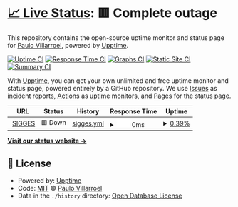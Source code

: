 # [📈 Live Status](https://paulovillarroel.github.io/status_page): <!--live status--> **🟥 Complete outage**

This repository contains the open-source uptime monitor and status page for [Paulo Villarroel](www.opensaludlab.org), powered by [Upptime](https://github.com/upptime/upptime).

[![Uptime CI](https://github.com/paulovillarroel/status_page/workflows/Uptime%20CI/badge.svg)](https://github.com/paulovillarroel/status_page/actions?query=workflow%3A%22Uptime+CI%22)
[![Response Time CI](https://github.com/paulovillarroel/status_page/workflows/Response%20Time%20CI/badge.svg)](https://github.com/paulovillarroel/status_page/actions?query=workflow%3A%22Response+Time+CI%22)
[![Graphs CI](https://github.com/paulovillarroel/status_page/workflows/Graphs%20CI/badge.svg)](https://github.com/paulovillarroel/status_page/actions?query=workflow%3A%22Graphs+CI%22)
[![Static Site CI](https://github.com/paulovillarroel/status_page/workflows/Static%20Site%20CI/badge.svg)](https://github.com/paulovillarroel/status_page/actions?query=workflow%3A%22Static+Site+CI%22)
[![Summary CI](https://github.com/paulovillarroel/status_page/workflows/Summary%20CI/badge.svg)](https://github.com/paulovillarroel/status_page/actions?query=workflow%3A%22Summary+CI%22)

With [Upptime](https://upptime.js.org), you can get your own unlimited and free uptime monitor and status page, powered entirely by a GitHub repository. We use [Issues](https://github.com/paulovillarroel/status_page/issues) as incident reports, [Actions](https://github.com/paulovillarroel/status_page/actions) as uptime monitors, and [Pages](https://paulovillarroel.github.io/status_page) for the status page.

<!--start: status pages-->
<!-- This summary is generated by Upptime (https://github.com/upptime/upptime) -->
<!-- Do not edit this manually, your changes will be overwritten -->
<!-- prettier-ignore -->
| URL | Status | History | Response Time | Uptime |
| --- | ------ | ------- | ------------- | ------ |
| <img alt="" src="https://favicons.githubusercontent.com/sigges.cl" height="13"> [SIGGES](https://sigges.cl) | 🟥 Down | [sigges.yml](https://github.com/paulovillarroel/status_page/commits/HEAD/history/sigges.yml) | <details><summary><img alt="Response time graph" src="./graphs/sigges/response-time-week.png" height="20"> 0ms</summary><br><a href="https://paulovillarroel.github.io/status_page/history/sigges"><img alt="Response time 0" src="https://img.shields.io/endpoint?url=https%3A%2F%2Fraw.githubusercontent.com%2Fpaulovillarroel%2Fstatus_page%2FHEAD%2Fapi%2Fsigges%2Fresponse-time.json"></a><br><a href="https://paulovillarroel.github.io/status_page/history/sigges"><img alt="24-hour response time 0" src="https://img.shields.io/endpoint?url=https%3A%2F%2Fraw.githubusercontent.com%2Fpaulovillarroel%2Fstatus_page%2FHEAD%2Fapi%2Fsigges%2Fresponse-time-day.json"></a><br><a href="https://paulovillarroel.github.io/status_page/history/sigges"><img alt="7-day response time 0" src="https://img.shields.io/endpoint?url=https%3A%2F%2Fraw.githubusercontent.com%2Fpaulovillarroel%2Fstatus_page%2FHEAD%2Fapi%2Fsigges%2Fresponse-time-week.json"></a><br><a href="https://paulovillarroel.github.io/status_page/history/sigges"><img alt="30-day response time 0" src="https://img.shields.io/endpoint?url=https%3A%2F%2Fraw.githubusercontent.com%2Fpaulovillarroel%2Fstatus_page%2FHEAD%2Fapi%2Fsigges%2Fresponse-time-month.json"></a><br><a href="https://paulovillarroel.github.io/status_page/history/sigges"><img alt="1-year response time 0" src="https://img.shields.io/endpoint?url=https%3A%2F%2Fraw.githubusercontent.com%2Fpaulovillarroel%2Fstatus_page%2FHEAD%2Fapi%2Fsigges%2Fresponse-time-year.json"></a></details> | <details><summary><a href="https://paulovillarroel.github.io/status_page/history/sigges">0.39%</a></summary><a href="https://paulovillarroel.github.io/status_page/history/sigges"><img alt="All-time uptime 0.39%" src="https://img.shields.io/endpoint?url=https%3A%2F%2Fraw.githubusercontent.com%2Fpaulovillarroel%2Fstatus_page%2FHEAD%2Fapi%2Fsigges%2Fuptime.json"></a><br><a href="https://paulovillarroel.github.io/status_page/history/sigges"><img alt="24-hour uptime 0.39%" src="https://img.shields.io/endpoint?url=https%3A%2F%2Fraw.githubusercontent.com%2Fpaulovillarroel%2Fstatus_page%2FHEAD%2Fapi%2Fsigges%2Fuptime-day.json"></a><br><a href="https://paulovillarroel.github.io/status_page/history/sigges"><img alt="7-day uptime 0.39%" src="https://img.shields.io/endpoint?url=https%3A%2F%2Fraw.githubusercontent.com%2Fpaulovillarroel%2Fstatus_page%2FHEAD%2Fapi%2Fsigges%2Fuptime-week.json"></a><br><a href="https://paulovillarroel.github.io/status_page/history/sigges"><img alt="30-day uptime 0.39%" src="https://img.shields.io/endpoint?url=https%3A%2F%2Fraw.githubusercontent.com%2Fpaulovillarroel%2Fstatus_page%2FHEAD%2Fapi%2Fsigges%2Fuptime-month.json"></a><br><a href="https://paulovillarroel.github.io/status_page/history/sigges"><img alt="1-year uptime 0.39%" src="https://img.shields.io/endpoint?url=https%3A%2F%2Fraw.githubusercontent.com%2Fpaulovillarroel%2Fstatus_page%2FHEAD%2Fapi%2Fsigges%2Fuptime-year.json"></a></details>

<!--end: status pages-->

[**Visit our status website →**](https://paulovillarroel.github.io/status_page)

## 📄 License

- Powered by: [Upptime](https://github.com/upptime/upptime)
- Code: [MIT](./LICENSE) © [Paulo Villarroel](www.opensaludlab.org)
- Data in the `./history` directory: [Open Database License](https://opendatacommons.org/licenses/odbl/1-0/)
